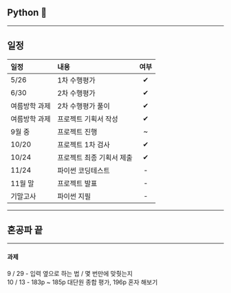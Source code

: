 ## Python 🤖

------
## 일정
|일정|내용|여부|
|:--|:--|:--:|
|5/26|1차 수행평가|✔|
|6/30|2차 수행평가|✔|
|여름방학 과제|2차 수행평가 풀이|✔|
|여름방학 과제|프로젝트 기획서 작성|✔|
|9월 중|프로젝트 진행|~|
|10/20|프로젝트 1차 검사|✔|
|10/24|프로젝트 최종 기획서 제출|✔|
|11/24|파이썬 코딩테스트|-|
|11월 말|프로젝트 발표|-|
|기말고사|파이썬 지필|-|

------
  
## 혼공파 끝


----

#### 과제

9 / 29 - 입력 옆으로 하는 법 / 몇 번만에 맞췃는지 <br/>
10 / 13 - 183p ~ 185p 대단원 종합 평가, 196p 혼자 해보기 
